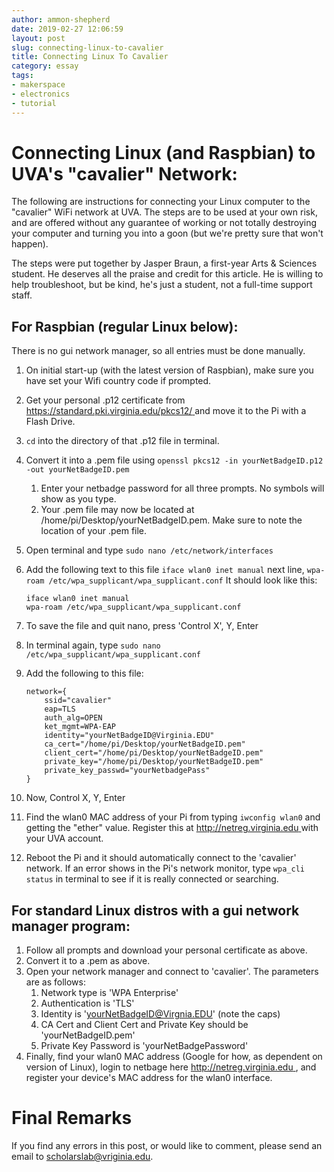 ```yaml
---
author: ammon-shepherd
date: 2019-02-27 12:06:59
layout: post
slug: connecting-linux-to-cavalier
title: Connecting Linux To Cavalier
category: essay
tags:
- makerspace
- electronics
- tutorial
---
```


# Connecting Linux (and Raspbian) to UVA's "cavalier" Network:

The following are instructions for connecting your Linux computer to the
"cavalier" WiFi network at UVA. The steps are to be used at your own risk, and
are offered without any guarantee of working or not totally destroying your
computer and turning you into a goon (but we're pretty sure that won't happen).


The steps were put together by Jasper Braun, a first-year Arts & Sciences
student. He deserves all the praise and credit for this article. He is willing
to help troubleshoot, but be kind, he's just a student, not a full-time support
staff.


## For Raspbian (regular Linux below):
There is no gui network manager, so all entries must be done manually.

1. On initial start-up (with the latest version of Raspbian), make sure you have set your Wifi country code if prompted. 
2. Get your personal .p12 certificate from [https://standard.pki.virginia.edu/pkcs12/ ](https://standard.pki.virginia.edu/pkcs12/) and move it to the Pi with a Flash Drive.
3. `cd` into the directory of that .p12 file in terminal.
4. Convert it into a .pem file using `openssl pkcs12 -in yourNetBadgeID.p12 -out yourNetBadgeID.pem`
    1. Enter your netbadge password for all three prompts. No symbols will show as you type.
    2. Your .pem file may now be located at /home/pi/Desktop/yourNetBadgeID.pem. Make sure to note the location of your .pem file.
5. Open terminal and type `sudo nano /etc/network/interfaces` 
6. Add the following text to this file `iface wlan0 inet manual` next line, `wpa-roam /etc/wpa_supplicant/wpa_supplicant.conf` It should look like this:

    ```
    iface wlan0 inet manual
    wpa-roam /etc/wpa_supplicant/wpa_supplicant.conf
    ```

7. To save the file and quit nano, press 'Control X', Y, Enter
8. In terminal again, type `sudo nano /etc/wpa_supplicant/wpa_supplicant.conf`
9. Add the following to this file:  

    ```
    network={
        ssid="cavalier"
        eap=TLS
        auth_alg=OPEN
        ket_mgmt=WPA-EAP
        identity="yourNetBadgeID@Virginia.EDU"
        ca_cert="/home/pi/Desktop/yourNetBadgeID.pem"
        client_cert="/home/pi/Desktop/yourNetBadgeID.pem"
        private_key="/home/pi/Desktop/yourNetBadgeID.pem"
        private_key_passwd="yourNetbadgePass"
    }

    ```

10. Now, Control X, Y, Enter
11. Find the wlan0 MAC address of your Pi from typing `iwconfig wlan0` and getting the "ether" value. Register this at [http://netreg.virginia.edu ](http://netreg.virginia.edu) with your UVA account.
12. Reboot the Pi and it should automatically connect to the 'cavalier' network. If an error shows in the Pi's network monitor, type `wpa_cli status` in terminal to see if it is really connected or searching.


## For standard Linux distros with a gui network manager program:
1. Follow all prompts and download your personal certificate as above. 
2. Convert it to a .pem as above.
3. Open your network manager and connect to 'cavalier'. The parameters are as follows:
    1. Network type is 'WPA Enterprise'
    2. Authentication is 'TLS'
    3. Identity is 'yourNetBadgeID@Virgnia.EDU' (note the caps)
    4. CA Cert and Client Cert and Private Key should be 'yourNetBadgeID.pem'
    5. Private Key Password is 'yourNetBadgePassword'
4. Finally, find your wlan0 MAC address (Google for how, as dependent on version of Linux), login to netbage here [http://netreg.virginia.edu ](http://netreg.virginia.edu), and register your device's MAC address for the wlan0 interface.


# Final Remarks

If you find any errors in this post, or would like to comment, please send an email to
[scholarslab@vriginia.edu](mailto:scholarslab@virginia.edu).
